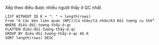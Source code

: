 Xếp theo điều được nhiều người thấy ở QC nhất
```dataview
LIST WITHOUT ID K + ": " + length(rows)
From "6 Các bên liên quan (NPC)/Cá nhân/Cá nhân/63 Đối tượng cụ thể"
WHERE điều-đối-tượng-thấy-ở-qc
FLATTEN điều-đối-tượng-thấy-ở-qc
GROUP BY điều-đối-tượng-thấy-ở-qc AS K
SORT length(rows) DESC
```